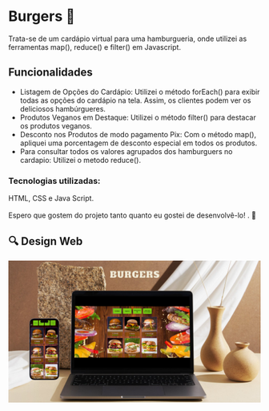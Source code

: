 <h1> Burgers 🍔</h1>
Trata-se de um cardápio virtual para uma hamburgueria, onde utilizei as ferramentas map(), reduce() e filter() em Javascript.

<h2>Funcionalidades</h2>
<ul>

<li>Listagem de Opções do Cardápio: Utilizei o método forEach() para exibir todas as opções do cardápio na tela. Assim, os clientes podem ver os deliciosos hambúrgueres.</li>
<li>Produtos Veganos em Destaque: Utilizei o método filter() para destacar os produtos veganos.</li>
<li>Desconto nos Produtos de modo pagamento Pix: Com o método map(), apliquei uma porcentagem de desconto especial em todos os produtos.</li>
<li>Para consultar todos os valores agrupados dos hamburguers no cardapio: Utilizei o metodo reduce().</li>
</ul>

<h3><b>Tecnologias utilizadas:</b></h3>
 HTML, CSS e Java Script.
<br>
<br>
Espero que gostem do projeto tanto quanto eu gostei de desenvolvê-lo! . 🚀

<h2>🔍 Design Web</h2>
<img src='https://github.com/Suellenrosana/burgers/blob/main/assets/Apresenta%C3%A7%C3%A3o%20.png?raw=true'>



